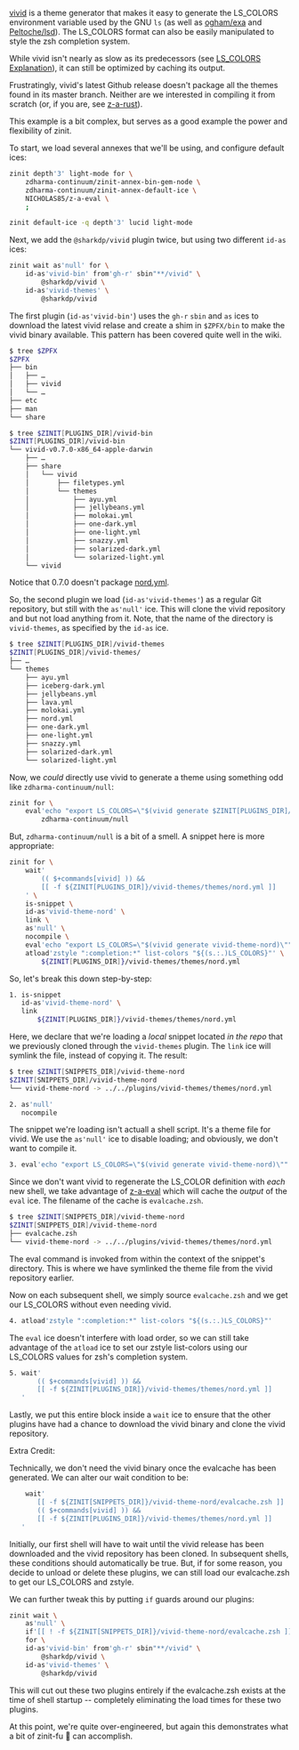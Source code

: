 [vivid][1] is a theme generator that makes it easy to generate the LS_COLORS
environment variable used by the GNU `ls` (as well as [ogham/exa][2] and
[Peltoche/lsd][3]). The LS_COLORS format can also be easily manipulated to style
the zsh completion system.

While vivid isn't nearly as slow as its predecessors (see [LS_COLORS
Explanation][4]), it can still be optimized by caching its output.

Frustratingly, vivid's latest Github release doesn't package all the themes
found in its master branch. Neither are we interested in compiling it from
scratch (or, if you are, see [z-a-rust][5]).

This example is a bit complex, but serves as a good example the power and
flexibility of zinit.

To start, we load several annexes that we'll be using, and configure default
ices:

```zsh
zinit depth'3' light-mode for \
    zdharma-continuum/zinit-annex-bin-gem-node \
    zdharma-continuum/zinit-annex-default-ice \
    NICHOLAS85/z-a-eval \
    ;

zinit default-ice -q depth'3' lucid light-mode
```

Next, we add the `@sharkdp/vivid` plugin twice, but using two different `id-as`
ices:

```zsh
zinit wait as'null' for \
    id-as'vivid-bin' from'gh-r' sbin"**/vivid" \
        @sharkdp/vivid \
    id-as'vivid-themes' \
        @sharkdp/vivid
```

The first plugin (`id-as'vivid-bin'`) uses the `gh-r` `sbin` and `as` ices to
download the latest vivid relase and create a shim in `$ZPFX/bin` to make the
vivid binary available. This pattern has been covered quite well in the wiki.

```zsh
$ tree $ZPFX
$ZPFX
├── bin
│   ├── …
│   ├── vivid
│   └── …
├── etc
├── man
└── share

$ tree $ZINIT[PLUGINS_DIR]/vivid-bin
$ZINIT[PLUGINS_DIR]/vivid-bin
└── vivid-v0.7.0-x86_64-apple-darwin
    ├── …
    ├── share
    │   └── vivid
    │       ├── filetypes.yml
    │       └── themes
    │           ├── ayu.yml
    │           ├── jellybeans.yml
    │           ├── molokai.yml
    │           ├── one-dark.yml
    │           ├── one-light.yml
    │           ├── snazzy.yml
    │           ├── solarized-dark.yml
    │           └── solarized-light.yml
    └── vivid
```

Notice that 0.7.0 doesn't package [nord.yml][6].

So, the second plugin we load (`id-as'vivid-themes'`) as a regular Git
repository, but still with the `as'null'` ice. This will clone the vivid
repository and but not load anything from it. Note, that the name of the
directory is `vivid-themes`, as specified by the `id-as` ice.

```zsh
$ tree $ZINIT[PLUGINS_DIR]/vivid-themes
$ZINIT[PLUGINS_DIR]/vivid-themes/
├── …
└── themes
    ├── ayu.yml
    ├── iceberg-dark.yml
    ├── jellybeans.yml
    ├── lava.yml
    ├── molokai.yml
    ├── nord.yml
    ├── one-dark.yml
    ├── one-light.yml
    ├── snazzy.yml
    ├── solarized-dark.yml
    └── solarized-light.yml
```

Now, we *could* directly use vivid to generate a theme using something odd like
`zdharma-continuum/null`:

```zsh
zinit for \
    eval'echo "export LS_COLORS=\"$(vivid generate $ZINIT[PLUGINS_DIR]/vivid-themes/themes/nord.yml)\""' \
        zdharma-continuum/null
```

But, `zdharma-continuum/null` is a bit of a smell.  A snippet here is more
appropriate:

```zsh
zinit for \
    wait'
        (( $+commands[vivid] )) &&
        [[ -f ${ZINIT[PLUGINS_DIR]}/vivid-themes/themes/nord.yml ]]
    ' \
    is-snippet \
    id-as'vivid-theme-nord' \
    link \
    as'null' \
    nocompile \
    eval'echo "export LS_COLORS=\"$(vivid generate vivid-theme-nord)\""' \
    atload'zstyle ":completion:*" list-colors "${(s.:.)LS_COLORS}"' \
        ${ZINIT[PLUGINS_DIR]}/vivid-themes/themes/nord.yml
```

So, let's break this down step-by-step:

```zsh
1. is-snippet
   id-as'vivid-theme-nord' \
   link
       ${ZINIT[PLUGINS_DIR]}/vivid-themes/themes/nord.yml
```

Here, we declare that we're loading a *local* snippet located *in the repo* that
we previously cloned through the `vivid-themes` plugin.  The `link` ice will
symlink the file, instead of copying it.  The result:

```zsh
$ tree $ZINIT[SNIPPETS_DIR]/vivid-theme-nord
$ZINIT[SNIPPETS_DIR]/vivid-theme-nord
└── vivid-theme-nord -> ../../plugins/vivid-themes/themes/nord.yml
```

```zsh
2. as'null'
   nocompile
```

The snippet we're loading isn't actuall a shell script.  It's a theme file for
vivid.  We use the `as'null'` ice to disable loading; and obviously, we don't
want to compile it.

```zsh
3. eval'echo "export LS_COLORS=\"$(vivid generate vivid-theme-nord)\""'
```

Since we don't want vivid to regenerate the LS_COLOR definition with *each* new
shell, we take advantage of [z-a-eval][7] which will cache the *output* of the
`eval` ice.  The filename of the cache is `evalcache.zsh`.

```zsh
$ tree $ZINIT[SNIPPETS_DIR]/vivid-theme-nord
$ZINIT[SNIPPETS_DIR]/vivid-theme-nord
├── evalcache.zsh
└── vivid-theme-nord -> ../../plugins/vivid-themes/themes/nord.yml
```

The eval command is invoked from within the context of the snippet's directory.
This is where we have symlinked the theme file from the vivid repository
earlier.

Now on each subsequent shell, we simply source `evalcache.zsh` and we get our
LS_COLORS without even needing vivid.

```zsh
4. atload'zstyle ":completion:*" list-colors "${(s.:.)LS_COLORS}"'
```

The `eval` ice doesn't interfere with load order, so we can still take advantage
of the `atload` ice to set our zstyle list-colors using our LS_COLORS values for
zsh's completion system.

```zsh
5. wait'
       (( $+commands[vivid] )) &&
       [[ -f ${ZINIT[PLUGINS_DIR]}/vivid-themes/themes/nord.yml ]]
   '
```

Lastly, we put this entire block inside a `wait` ice to ensure that the other
plugins have had a chance to download the vivid binary and clone the vivid
repository.

Extra Credit:

Technically, we don't need the vivid binary once the evalcache has been
generated.  We can alter our wait condition to be:

```zsh
    wait'
       [[ -f ${ZINIT[SNIPPETS_DIR]}/vivid-theme-nord/evalcache.zsh ]] ||
       (( $+commands[vivid] )) &&
       [[ -f ${ZINIT[PLUGINS_DIR]}/vivid-themes/themes/nord.yml ]]
   '
```

Initially, our first shell will have to wait until the vivid release has been
downloaded and the vivid repository has been cloned.  In subsequent shells,
these conditions should automatically be true.  But, if for some reason, you
decide to unload or delete these plugins, we can still load our evalcache.zsh to
get our LS_COLORS and zstyle.

We can further tweak this by putting `if` guards around our plugins:

```zsh
zinit wait \
    as'null' \
    if'[[ ! -f ${ZINIT[SNIPPETS_DIR]}/vivid-theme-nord/evalcache.zsh ]]' \
    for \
    id-as'vivid-bin' from'gh-r' sbin"**/vivid" \
        @sharkdp/vivid \
    id-as'vivid-themes' \
        @sharkdp/vivid
```

This will cut out these two plugins entirely if the evalcache.zsh exists at the
time of shell startup -- completely eliminating the load times for these two
plugins.

At this point, we're quite over-engineered, but again this demonstrates what a
bit of zinit-fu 💪 can accomplish.

[1]: https://github.com/sharkdp/vivid
[2]: https://github.com/ogham/exa
[3]: https://github.com/Peltoche/lsd
[4]: ../LS_COLORS-explanation
[5]: https://github.com/zdharma-continuum/zinit-annex-rust
[6]: https://github.com/sharkdp/vivid/blob/master/themes/nord.yml
[7]: https://github.com/NICHOLAS85/z-a-eval
